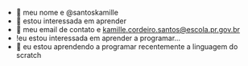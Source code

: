 - 👋 meu nome e  @santoskamille
- 👀 estou interessada em aprender 
- 🌱 meu email de contato e kamille.cordeiro.santos@escola.pr.gov.br
- !eu estou interessada em aprender a programar...  
- 💞️ eu estou aprendendo a programar recentemente a linguagem do scratch
